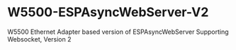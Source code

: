# W5500-ESPAsyncWebServer-V2
W5500 Ethernet Adapter based version of ESPAsyncWebServer Supporting Websocket, Version 2
